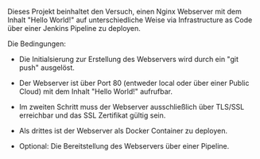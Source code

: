 Dieses Projekt beinhaltet den Versuch, einen Nginx Webserver mit dem Inhalt "Hello World!" auf unterschiedliche Weise via Infrastructure as Code über einer Jenkins Pipeline zu deployen. 

Die Bedingungen:

- Die Initialsierung zur Erstellung des Webservers wird durch ein "git push" ausgelöst.

- Der Webserver ist über Port 80 (entweder local oder über einer Public Cloud) mit dem Inhalt "Hello World!" aufrufbar.

- Im zweiten Schritt muss der Webserver ausschließlich über TLS/SSL erreichbar und das SSL Zertifikat gültig sein.

- Als drittes ist der Webserver als Docker Container zu deployen.

- Optional: Die Bereitstellung des Webservers über einer Pipeline.

